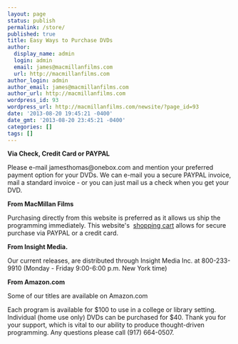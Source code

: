 ```yaml
---
layout: page
status: publish
permalink: /store/
published: true
title: Easy Ways to Purchase DVDs
author:
  display_name: admin
  login: admin
  email: james@macmillanfilms.com
  url: http://macmillanfilms.com
author_login: admin
author_email: james@macmillanfilms.com
author_url: http://macmillanfilms.com
wordpress_id: 93
wordpress_url: http://macmillanfilms.com/newsite/?page_id=93
date: '2013-08-20 19:45:21 -0400'
date_gmt: '2013-08-20 23:45:21 -0400'
categories: []
tags: []
---
```

<p><strong>Via Check, Credit Card or PAYPAL<br />
</strong></p>
<p>Please e-mail jamesthomas@onebox.com and mention your preferred payment option for your DVDs. We can e-mail you a secure PAYPAL invoice, mail a standard invoice - or you can just mail us a check when you get your DVD.</p>
<p><strong>From MacMillan Films<br />
</strong></p>
<p>Purchasing directly from this website is preferred as it allows us ship the programming immediately. This website's  <a href="http://www.macmillanfilms.com/">shopping cart</a> allows for secure purchase via PAYPAL or a credit card.</p>
<p><strong>From Insight Media.</strong></p>
<p>Our current releases, are distributed through Insight Media Inc. at 800-233-9910 (Monday - Friday 9:00-6:00 p.m. New York time)</p>
<p><strong>From Amazon.com</strong></p>
<p>Some of our titles are available on Amazon.com</p>
<p>Each program is available for $100 to use in a college or library setting. Individual (home use only) DVDs can be purchased for $40. Thank you for your support, which is vital to our ability to produce thought-driven programming. Any questions please call (917) 664-0507.</p>
